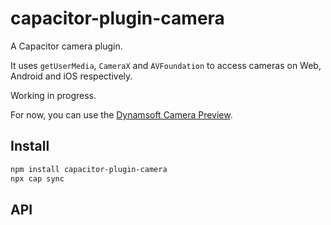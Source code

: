 # capacitor-plugin-camera

A Capacitor camera plugin.

It uses `getUserMedia`, `CameraX` and `AVFoundation` to access cameras on Web, Android and iOS respectively.

Working in progress.

For now, you can use the [Dynamsoft Camera Preview](https://github.com/tony-xlh/capacitor-plugin-camera-preview).

## Install

```bash
npm install capacitor-plugin-camera
npx cap sync
```

## API

<docgen-index></docgen-index>

<docgen-api>
<!-- run docgen to generate docs from the source -->
<!-- More info: https://github.com/ionic-team/capacitor-docgen -->
</docgen-api>
